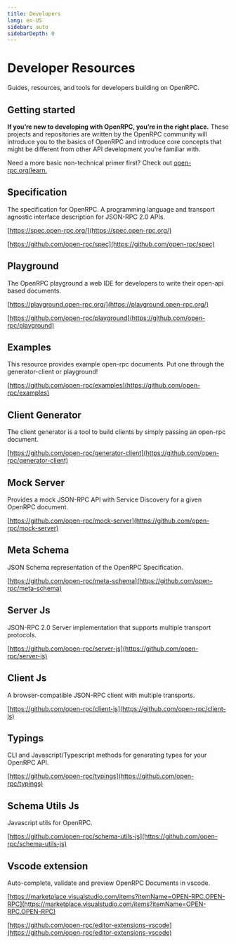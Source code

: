 ```yaml
---
title: Developers
lang: en-US
sidebar: auto
sidebarDepth: 0
---
```


# Developer Resources

<div class="featured">Guides, resources, and tools for developers building on OpenRPC.</div>

## Getting started

**If you’re new to developing with OpenRPC, you’re in the right place.** These projects and repositories are written by the OpenRPC community will introduce you to the basics of OpenRPC and introduce core concepts that might be different from other API development you’re familiar with.

Need a more basic non-technical primer first? Check out [open-rpc.org/learn.](/learn/)

## Specification

The specification for OpenRPC. A programming language and transport agnostic interface description for JSON-RPC 2.0 APIs.

[https://spec.open-rpc.org/](https://spec.open-rpc.org/)

[https://github.com/open-rpc/spec](https://github.com/open-rpc/spec)

## Playground

The OpenRPC playground a web IDE for developers to write their open-api based documents.

[https://playground.open-rpc.org/](https://playground.open-rpc.org/)

[https://github.com/open-rpc/playground](https://github.com/open-rpc/playground)

## Examples

This resource provides example open-rpc documents. Put one through the generator-client or playground!

[https://github.com/open-rpc/examples](https://github.com/open-rpc/examples)

## Client Generator

The client generator is a tool to build clients by simply passing an open-rpc document.

[https://github.com/open-rpc/generator-client](https://github.com/open-rpc/generator-client)

## Mock Server

Provides a mock JSON-RPC API with Service Discovery for a given OpenRPC document.

[https://github.com/open-rpc/mock-server](https://github.com/open-rpc/mock-server)


## Meta Schema

JSON Schema representation of the OpenRPC Specification.

[https://github.com/open-rpc/meta-schema](https://github.com/open-rpc/meta-schema)


## Server Js

JSON-RPC 2.0 Server implementation that supports multiple transport protocols.

[https://github.com/open-rpc/server-js](https://github.com/open-rpc/server-js)

## Client Js

A browser-compatible JSON-RPC client with multiple transports.

[https://github.com/open-rpc/client-js](https://github.com/open-rpc/client-js)

## Typings

CLI and Javascript/Typescript methods for generating types for your OpenRPC API.

[https://github.com/open-rpc/typings](https://github.com/open-rpc/typings)

## Schema Utils Js

Javascript utils for OpenRPC.

[https://github.com/open-rpc/schema-utils-js](https://github.com/open-rpc/schema-utils-js)

## Vscode extension
Auto-complete, validate and preview OpenRPC Documents in vscode.

[https://marketplace.visualstudio.com/items?itemName=OPEN-RPC.OPEN-RPC](https://marketplace.visualstudio.com/items?itemName=OPEN-RPC.OPEN-RPC)

[https://github.com/open-rpc/editor-extensions-vscode](https://github.com/open-rpc/editor-extensions-vscode)

